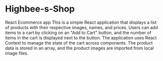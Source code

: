 # Highbee-s-Shop
React Ecommerce app
This is a simple React application that displays a list of products with their respective images, names, and prices. Users can add items to a cart by clicking on an "Add to Cart" button, and the number of items in the cart is displayed next to the button. The application uses React Context to manage the state of the cart across components. The product data is stored in an array, and the product images are imported from local image files.
